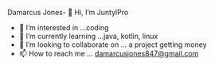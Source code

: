 Damarcus Jones- 👋 Hi, I’m JuntylPro 
- 👀 I’m interested in ...coding
- 🌱 I’m currently learning ...java, kotlin, linux
- 💞️ I’m looking to collaborate on ... a project getting money
- 📫 How to reach me ... damarcusjones847@gmail.com

<!---
JuntylPro  is a ✨ special ✨ repository because its `README.md` (this file) appears on your GitHub profile.
You can click the Preview link to take a look at your changes.
--->
